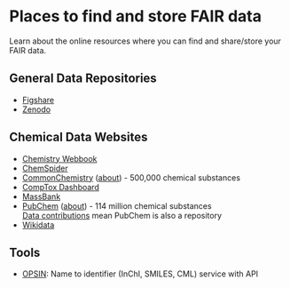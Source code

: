 # Places to find and store FAIR data

Learn about the online resources where you can find and share/store your FAIR data.

## General Data Repositories
- [Figshare](repositories/figshare.md)
- [Zenodo](repositories/zenodo.md)

## Chemical Data Websites
- [Chemistry Webbook](https://webbook.nist.gov/chemistry/)
- [ChemSpider](https://www.chemspider.com/)
- [CommonChemistry](https://commonchemistry.cas.org/) ([about](repositories/commonchem.md)) - 500,000 chemical substances
- [CompTox Dashboard](https://comptox.epa.gov/dashboard/)
- [MassBank](https://mona.fiehnlab.ucdavis.edu/)
- [PubChem](https://pubchem.ncbi.nlm.nih.gov/) ([about](repositories/pubchem.md)) - 114 million chemical substances  
  [Data contributions](https://pubchem.ncbi.nlm.nih.gov/source/) mean PubChem is also a repository 
- [Wikidata](https://www.wikidata.org)

## Tools
- [OPSIN](https://opsin.ch.cam.ac.uk/): Name to identifier (InChI, SMILES, CML) service with API 
